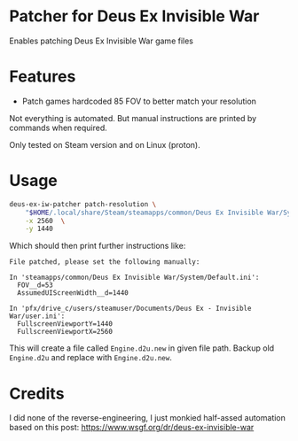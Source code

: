 # Patcher for Deus Ex Invisible War

Enables patching Deus Ex Invisible War game files

# Features

* Patch games hardcoded 85 FOV to better match your resolution

Not everything is automated. But manual instructions are printed by commands
when required.

Only tested on Steam version and on Linux (proton).

# Usage

```bash
deus-ex-iw-patcher patch-resolution \
    "$HOME/.local/share/Steam/steamapps/common/Deus Ex Invisible War/System/Engine.d2u" \
    -x 2560  \
    -y 1440
```

Which should then print further instructions like:

```
File patched, please set the following manually:

In 'steamapps/common/Deus Ex Invisible War/System/Default.ini':
  FOV__d=53
  AssumedUIScreenWidth__d=1440

In 'pfx/drive_c/users/steamuser/Documents/Deus Ex - Invisible War/user.ini':
  FullscreenViewportY=1440
  FullscreenViewportX=2560
```

This will create a file called `Engine.d2u.new` in given file path. Backup old
`Engine.d2u` and replace with `Engine.d2u.new`.

# Credits

I did none of the reverse-engineering, I just monkied half-assed automation
based on this post: https://www.wsgf.org/dr/deus-ex-invisible-war
